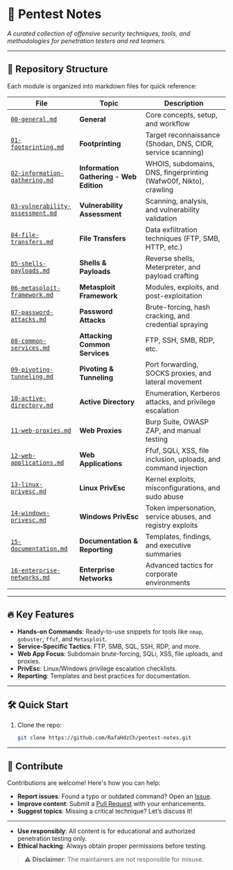 # 🚀 Pentest Notes  
*A curated collection of offensive security techniques, tools, and methodologies for penetration testers and red teamers.*  

---

## 📂 Repository Structure  
Each module is organized into markdown files for quick reference:  

| File | Topic | Description |  
|------|-------|-------------|  
| [`00-general.md`](./docs/00-general.md) | **General** | Core concepts, setup, and workflow |  
| [`01-footprinting.md`](./docs/01-footprinting.md) | **Footprinting** | Target reconnaissance (Shodan, DNS, CIDR, service scanning) |  
| [`02-information-gathering.md`](./docs/02-information-gathering.md) | **Information Gathering - Web Edition** | WHOIS, subdomains, DNS, fingerprinting (Wafw00f, Nikto), crawling |  
| [`03-vulnerability-assessment.md`](./docs/03-vulnerability-assessment.md) | **Vulnerability Assessment** | Scanning, analysis, and vulnerability validation |  
| [`04-file-transfers.md`](./docs/04-file-transfers.md) | **File Transfers** | Data exfiltration techniques (FTP, SMB, HTTP, etc.) |  
| [`05-shells-payloads.md`](./docs/05-shells-payloads.md) | **Shells & Payloads** | Reverse shells, Meterpreter, and payload crafting |  
| [`06-metasploit-framework.md`](./docs/06-metasploit-framework.md) | **Metasploit Framework** | Modules, exploits, and post-exploitation |  
| [`07-password-attacks.md`](./docs/07-password-attacks.md) | **Password Attacks** | Brute-forcing, hash cracking, and credential spraying |  
| [`08-common-services.md`](./docs/08-common-services.md) | **Attacking Common Services** | FTP, SSH, SMB, RDP, etc. |  
| [`09-pivoting-tunneling.md`](./docs/09-pivoting-tunneling.md) | **Pivoting & Tunneling** | Port forwarding, SOCKS proxies, and lateral movement |  
| [`10-active-directory.md`](./docs/10-active-directory.md) | **Active Directory** | Enumeration, Kerberos attacks, and privilege escalation |  
| [`11-web-proxies.md`](./docs/11-web-proxies.md) | **Web Proxies** | Burp Suite, OWASP ZAP, and manual testing |  
| [`12-web-applications.md`](./docs/12-web-applications.md) | **Web Applications** | Ffuf, SQLi, XSS, file inclusion, uploads, and command injection |  
| [`13-linux-privesc.md`](./docs/13-linux-privesc.md) | **Linux PrivEsc** | Kernel exploits, misconfigurations, and sudo abuse |  
| [`14-windows-privesc.md`](./docs/14-windows-privesc.md) | **Windows PrivEsc** | Token impersonation, service abuses, and registry exploits |  
| [`15-documentation.md`](./docs/15-documentation.md) | **Documentation & Reporting** | Templates, findings, and executive summaries |  
| [`16-enterprise-networks.md`](./docs/16-enterprise-networks.md) | **Enterprise Networks** | Advanced tactics for corporate environments |  

---

## 🔥 Key Features  
- **Hands-on Commands**: Ready-to-use snippets for tools like `nmap`, `gobuster`, `ffuf`, and `Metasploit`.  
- **Service-Specific Tactics**: FTP, SMB, SQL, SSH, RDP, and more.  
- **Web App Focus**: Subdomain brute-forcing, SQLi, XSS, file uploads, and proxies.  
- **PrivEsc**: Linux/Windows privilege escalation checklists.  
- **Reporting**: Templates and best practices for documentation.  

---

## 🛠️ Quick Start  
1. Clone the repo:  
   ```bash
   git clone https://github.com/RafaHdzCh/pentest-notes.git

---

## 📌 Contribute  
Contributions are welcome! Here's how you can help:  

- **Report issues**: Found a typo or outdated command? Open an [Issue](https://github.com/RafaHdzCh/pentest-notes/issues).  
- **Improve content**: Submit a [Pull Request](https://github.com/RafaHdzCh/pentest-notes/pulls) with your enhancements.  
- **Suggest topics**: Missing a critical technique? Let’s discuss it!  

---

- **Use responsibly**: All content is for educational and authorized penetration testing only.  
- **Ethical hacking**: Always obtain proper permissions before testing.  

> ⚠️ **Disclaimer**: The maintainers are not responsible for misuse.  
